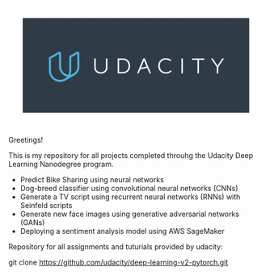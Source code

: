 ![Udacity logo](/imgs/udacity_logo.png)

Greetings!

This is my repository for all projects completed throuhg the Udacity Deep Learning Nanodegree program.
 
  - Predict Bike Sharing using neural networks
  - Dog-breed classifier using convolutional neural networks (CNNs)
  - Generate a TV script using recurrent neural networks (RNNs) with Seinfeld scripts
  - Generate new face images using generative adversarial networks (GANs)
  - Deploying a sentiment analysis model using AWS SageMaker


Repository for all assignments and tuturials provided by udacity:

git clone https://github.com/udacity/deep-learning-v2-pytorch.git
